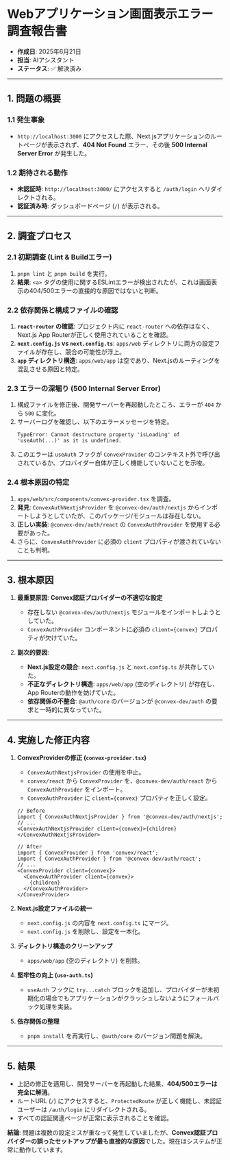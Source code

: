 # Webアプリケーション画面表示エラー 調査報告書

- **作成日**: 2025年6月21日
- **担当**: AIアシスタント
- **ステータス**: ✅ 解決済み

---

## 1. 問題の概要

### 1.1 発生事象
- `http://localhost:3000` にアクセスした際、Next.jsアプリケーションのルートページが表示されず、**404 Not Found** エラー、その後 **500 Internal Server Error** が発生した。

### 1.2 期待される動作
- **未認証時**: `http://localhost:3000/` にアクセスすると `/auth/login` へリダイレクトされる。
- **認証済み時**: ダッシュボードページ (`/`) が表示される。

---

## 2. 調査プロセス

### 2.1 初期調査 (Lint & Buildエラー)
1.  `pnpm lint` と `pnpm build` を実行。
2.  **結果**: `<a>` タグの使用に関するESLintエラーが検出されたが、これは画面表示の404/500エラーの直接的な原因ではないと判断。

### 2.2 依存関係と構成ファイルの確認
1.  **`react-router` の確認**: プロジェクト内に `react-router` への依存はなく、Next.js App Routerが正しく使用されていることを確認。
2.  **`next.config.js` vs `next.config.ts`**: `apps/web` ディレクトリに両方の設定ファイルが存在し、競合の可能性が浮上。
3.  **`app` ディレクトリ構造**: `apps/web/app` は空であり、Next.jsのルーティングを混乱させる原因と特定。

### 2.3 エラーの深堀り (500 Internal Server Error)
1.  構成ファイルを修正後、開発サーバーを再起動したところ、エラーが `404` から `500` に変化。
2.  サーバーログを確認し、以下のエラーメッセージを特定。
    ```
    TypeError: Cannot destructure property 'isLoading' of 'useAuth(...)' as it is undefined.
    ```
3.  このエラーは `useAuth` フックが `ConvexProvider` のコンテキスト外で呼び出されているか、プロバイダー自体が正しく機能していないことを示唆。

### 2.4 根本原因の特定
1.  `apps/web/src/components/convex-provider.tsx` を調査。
2.  **発見**: `ConvexAuthNextjsProvider` を `@convex-dev/auth/nextjs` からインポートしようとしていたが、このパッケージ/モジュールは存在しない。
3.  **正しい実装**: `@convex-dev/auth/react` の `ConvexAuthProvider` を使用する必要があった。
4.  さらに、`ConvexAuthProvider` に必須の `client` プロパティが渡されていないことも判明。

---

## 3. 根本原因

1.  **最重要原因**: **Convex認証プロバイダーの不適切な設定**
    - 存在しない `@convex-dev/auth/nextjs` モジュールをインポートしようとしていた。
    - `ConvexAuthProvider` コンポーネントに必須の `client={convex}` プロパティが欠けていた。

2.  **副次的要因**:
    - **Next.js設定の競合**: `next.config.js` と `next.config.ts` が共存していた。
    - **不正なディレクトリ構造**: `apps/web/app` (空のディレクトリ) が存在し、App Routerの動作を妨げていた。
    - **依存関係の不整合**: `@auth/core` のバージョンが `@convex-dev/auth` の要求と一時的に異なっていた。

---

## 4. 実施した修正内容

1.  **ConvexProviderの修正 (`convex-provider.tsx`)**
    - `ConvexAuthNextjsProvider` の使用を中止。
    - `convex/react` から `ConvexProvider` を、`@convex-dev/auth/react` から `ConvexAuthProvider` をインポート。
    - `ConvexAuthProvider` に `client={convex}` プロパティを正しく設定。

    ```tsx
    // Before
    import { ConvexAuthNextjsProvider } from '@convex-dev/auth/nextjs';
    // ...
    <ConvexAuthNextjsProvider client={convex}>{children}</ConvexAuthNextjsProvider>

    // After
    import { ConvexProvider } from 'convex/react';
    import { ConvexAuthProvider } from '@convex-dev/auth/react';
    // ...
    <ConvexProvider client={convex}>
      <ConvexAuthProvider client={convex}>
        {children}
      </ConvexAuthProvider>
    </ConvexProvider>
    ```

2.  **Next.js設定ファイルの統一**
    - `next.config.js` の内容を `next.config.ts` にマージ。
    - `next.config.js` を削除し、設定を一本化。

3.  **ディレクトリ構造のクリーンアップ**
    - `apps/web/app` (空のディレクトリ) を削除。

4.  **堅牢性の向上 (`use-auth.ts`)**
    - `useAuth` フックに `try...catch` ブロックを追加し、プロバイダーが未初期化の場合でもアプリケーションがクラッシュしないようにフォールバック処理を実装。

5.  **依存関係の整理**
    - `pnpm install` を再実行し、`@auth/core` のバージョン問題を解決。

---

## 5. 結果

- 上記の修正を適用し、開発サーバーを再起動した結果、**404/500エラーは完全に解消**。
- ルートURL (`/`) にアクセスすると、`ProtectedRoute` が正しく機能し、未認証ユーザーは `/auth/login` にリダイレクトされる。
- すべての認証関連ページが正常に表示されることを確認。

**結論**: 問題は複数の設定ミスが重なって発生していましたが、**Convex認証プロバイダーの誤ったセットアップが最も直接的な原因**でした。現在はシステムが正常に動作しています。
